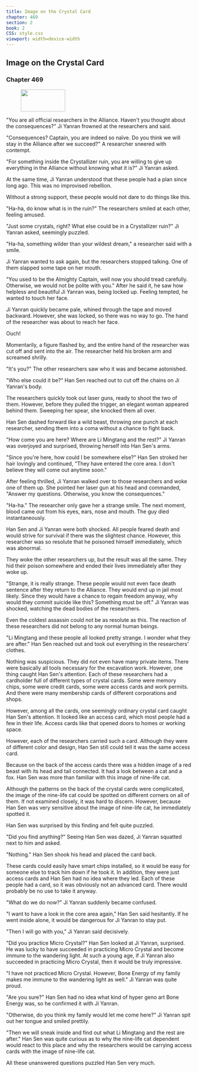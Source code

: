 ```yaml
---
title: Image on the Crystal Card
chapter: 469
section: 2
book: 2
CSS: style.css
viewport: width=device-width
---
```


## Image on the Crystal Card

### Chapter 469

<figure>
	<img src="../Images/gem.gif" alt="" id="gem" width="120" height="60" />
</figure>

"You are all official researchers in the Alliance. Haven't you thought about the consequences?" Ji Yanran frowned at the researchers and said.

"Consequences? Captain, you are indeed so naïve. Do you think we will stay in the Alliance after we succeed?" A researcher sneered with contempt.

"For something inside the Crystallizer ruin, you are willing to give up everything in the Alliance without knowing what it is?" Ji Yanran asked.

At the same time, Ji Yanran understood that these people had a plan since long ago. This was no improvised rebellion.

Without a strong support, these people would not dare to do things like this.

"Ha-ha, do know what is in the ruin?" The researchers smiled at each other, feeling amused.

"Just some crystals, right? What else could be in a Crystallizer ruin?" Ji Yanran asked, seemingly puzzled.

"Ha-ha, something wilder than your wildest dream," a researcher said with a smile.

Ji Yanran wanted to ask again, but the researchers stopped talking. One of them slapped some tape on her mouth.

"You used to be the Almighty Captain, well now you should tread carefully. Otherwise, we would not be polite with you." After he said it, he saw how helpless and beautiful Ji Yanran was, being locked up. Feeling tempted, he wanted to touch her face.

Ji Yanran quickly became pale, whined through the tape and moved backward. However, she was locked, so there was no way to go. The hand of the researcher was about to reach her face.

Ouch!

Momentarily, a figure flashed by, and the entire hand of the researcher was cut off and sent into the air. The researcher held his broken arm and screamed shrilly.

"It's you?" The other researchers saw who it was and became astonished.

"Who else could it be?" Han Sen reached out to cut off the chains on Ji Yanran's body.

The researchers quickly took out laser guns, ready to shoot the two of them. However, before they pulled the trigger, an elegant woman appeared behind them. Sweeping her spear, she knocked them all over.

Han Sen dashed forward like a wild beast, throwing one punch at each researcher, sending them into a coma without a chance to fight back.

"How come you are here? Where are Li Mingtang and the rest?" Ji Yanran was overjoyed and surprised, throwing herself into Han Sen's arms.

"Since you're here, how could I be somewhere else?" Han Sen stroked her hair lovingly and continued, "They have entered the core area. I don't believe they will come out anytime soon."

After feeling thrilled, Ji Yanran walked over to those researchers and woke one of them up. She pointed her laser gun at his head and commanded, "Answer my questions. Otherwise, you know the consequences."

"Ha-ha." The researcher only gave her a strange smile. The next moment, blood came out from his eyes, ears, nose and mouth. The guy died instantaneously.

Han Sen and Ji Yanran were both shocked. All people feared death and would strive for survival if there was the slightest chance. However, this researcher was so resolute that he poisoned himself immediately, which was abnormal.

They woke the other researchers up, but the result was all the same. They hid their poison somewhere and ended their lives immediately after they woke up.

"Strange, it is really strange. These people would not even face death sentence after they return to the Alliance. They would end up in jail most likely. Since they would have a chance to regain freedom anyway, why would they commit suicide like this? Something must be off." Ji Yanran was shocked, watching the dead bodies of the researchers.

Even the coldest assassin could not be as resolute as this. The reaction of these researchers did not belong to any normal human beings.

"Li Mingtang and these people all looked pretty strange. I wonder what they are after." Han Sen reached out and took out everything in the researchers' clothes.

Nothing was suspicious. They did not even have many private items. There were basically all tools necessary for the excavation work. However, one thing caught Han Sen's attention. Each of these researchers had a cardholder full of different types of crystal cards. Some were memory chips, some were credit cards, some were access cards and work permits. And there were many membership cards of different corporations and shops.

However, among all the cards, one seemingly ordinary crystal card caught Han Sen's attention. It looked like an access card, which most people had a few in their life. Access cards like that opened doors to homes or working space.

However, each of the researchers carried such a card. Although they were of different color and design, Han Sen still could tell it was the same access card.

Because on the back of the access cards there was a hidden image of a red beast with its head and tail connected. It had a look between a cat and a fox. Han Sen was more than familiar with this image of nine-life cat.

Although the patterns on the back of the crystal cards were complicated, the image of the nine-life cat could be spotted on different corners on all of them. If not examined closely, it was hard to discern. However, because Han Sen was very sensitive about the image of nine-life cat, he immediately spotted it.

Han Sen was surprised by this finding and felt quite puzzled.

"Did you find anything?" Seeing Han Sen was dazed, Ji Yanran squatted next to him and asked.

"Nothing." Han Sen shook his head and placed the card back.

These cards could easily have smart chips installed, so it would be easy for someone else to track him down if he took it. In addition, they were just access cards and Han Sen had no idea where they led. Each of these people had a card, so it was obviously not an advanced card. There would probably be no use to take it anyway.

"What do we do now?" Ji Yanran suddenly became confused.

"I want to have a look in the core area again," Han Sen said hesitantly. If he went inside alone, it would be dangerous for Ji Yanran to stay put.

"Then I will go with you," Ji Yanran said decisively.

"Did you practice Micro Crystal?" Han Sen looked at Ji Yanran, surprised. He was lucky to have succeeded in practicing Micro Crystal and become immune to the wandering light. At such a young age, if Ji Yanran also succeeded in practicing Micro Crystal, then it would be truly impressive.

"I have not practiced Micro Crystal. However, Bone Energy of my family makes me immune to the wandering light as well." Ji Yanran was quite proud.

"Are you sure?" Han Sen had no idea what kind of hyper geno art Bone Energy was, so he confirmed it with Ji Yanran.

"Otherwise, do you think my family would let me come here?" Ji Yanran spit out her tongue and smiled prettily.

"Then we will sneak inside and find out what Li Mingtang and the rest are after." Han Sen was quite curious as to why the nine-life cat dependent would react to this place and why the researchers would be carrying access cards with the image of nine-life cat.

All these unanswered questions puzzled Han Sen very much.